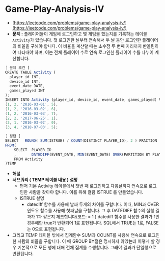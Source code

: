 # **Game-Play-Analysis-IV**

- [https://leetcode.com/problems/game-play-analysis-iv/](https://leetcode.com/problems/game-play-analysis-iv/)
- **문제 :** 플레이어들이 게임에 로그인하고 몇 게임을 했는지를 기록하는 테이블 `Activity`가 있습니다. 첫 로그인한 날부터 연속해서 두 날 동안 로그인한 플레이어의 비율을 구해야 합니다. 이 비율을 계산할 때는 소수점 두 번째 자리까지 반올림하여 나타내야 하며, 이는 전체 플레이어 수로 연속 로그인한 플레이어 수를 나누어 계산합니다.

```jsx
[ 문제 조건 ]
CREATE TABLE Activity (
  player_id INT,
  device_id INT,
  event_date DATE,
  games_played INT
);
INSERT INTO Activity (player_id, device_id, event_date, games_played) VALUES
(1, 2, '2016-03-01', 5),
(1, 2, '2016-03-02', 6),
(1, 2, '2016-03-03', 7),
(2, 2, '2017-06-25', 1),
(3, 1, '2016-03-02', 0),
(3, 4, '2018-07-03', 5);
```

```jsx
[ 정답 ]
SELECT	 ROUND( SUM(ISTRUE) / COUNT(DISTINCT PLAYER_ID), 2 ) FRACTION
FROM(
	SELECT	PLAYER_ID
	,		DATEDIFF(EVENT_DATE, MIN(EVENT_DATE) OVER(PARTITION BY PLAYER_ID)) = 1 AS ISTRUE
	FROM Activity
)TEMP
```

- **해설**
- **서브쿼리 ( TEMP 테이블 내용 ) 설명**
  - 먼저 기본 Activity 테이블에서 첫번 째 로그인하고 다음날까지 연속으로 로그인한 사람을 찾아야 합니다. 이를 위해 컬럼 ISTRUE 를 만들었습니다.
  - ISTRUE 설명
    - datediff 함수를 사용해 날짜 두개의 차이를 구합니다. 이때, MIN과 OVER 윈도우 함수를 사용해 첫째날을 구합니다. 그 후 DATEDIFF 함수의 실행 결과가 1과 같은지 체크합니다(코드: = 1 ) datediff 함수를 사용한 결과가 1인 경우에만 true가 반환되어 1로 표현됩니다. SQL에서 TRUE는 1로, FALSE는 0으로 표현됩니다.
- 그리고 TEMP 테이블 밖에서 집계함수 SUM과 COUNT를 사용해 연속으로 로그인한 사람의 비율을 구합니다. 이 때 GROUP BY절은 명시하지 않았는데 이렇게 할 경우 기본적으로 모든 행에 대해 전체 집계를 수행합니다. 그래야 결과가 단일행으로 반환됩니다.
